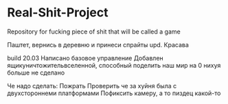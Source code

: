 # Real-Shit-Project
Repository for fucking piece of shit that will be called a game

Паштет, вернись в деревню и принеси спрайты
upd. Красава

build 20.03
  Написано базовое управление
  Добавлен ящикуничтожительвселенной, способный поделить наш мир на 0
  нихуя больше не сделано
  
 Че надо сделать:
  Пожрать
  Проверить че за хуйня была с двухстороннеми платформами 
  Пофиксить камеру, а то пиздец какой-то 
